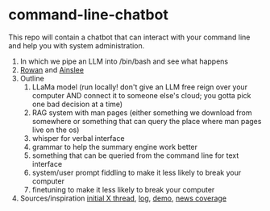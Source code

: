 # command-line-chatbot
 
This repo will contain a chatbot that can interact with your command line and help you with system administration.

1. In which we pipe an LLM into /bin/bash and see what happens
1. [Rowan](https://github.com/RowanGray472) and [Ainslee](https://github.com/ains-arch)
1. Outline
    1. LLaMa model (run locally! don't give an LLM free reign over your computer AND connect it to
       someone else's cloud; you gotta pick one bad decision at a time)
    1. RAG system with man pages (either something we download from somewhere or something that
       can query the place where man pages live on the os)
    1. whisper for verbal interface
    1. grammar to help the summary engine work better
    1. something that can be queried from the command line for text interface
    1. system/user prompt fiddling to make it less likely to break your computer
    1. finetuning to make it less likely to break your computer
1. Sources/inspiration
[initial X thread](https://x.com/bshlgrs/status/1840577720465645960),
[log](https://gist.github.com/bshlgrs/57323269dce828545a7edeafd9afa7e8),
[demo](https://www.dropbox.com/scl/fi/a3ellhrgmbn9r8ximrbcd/buck-scaffold-demo.mov?rlkey=4cb2ws4xtlpezlh0q7sxa9gcy&e=2&st=fdxpp422&dl=0),
[news coverage](https://www.theregister.com/2024/10/02/ai_agent_trashes_pc/)
